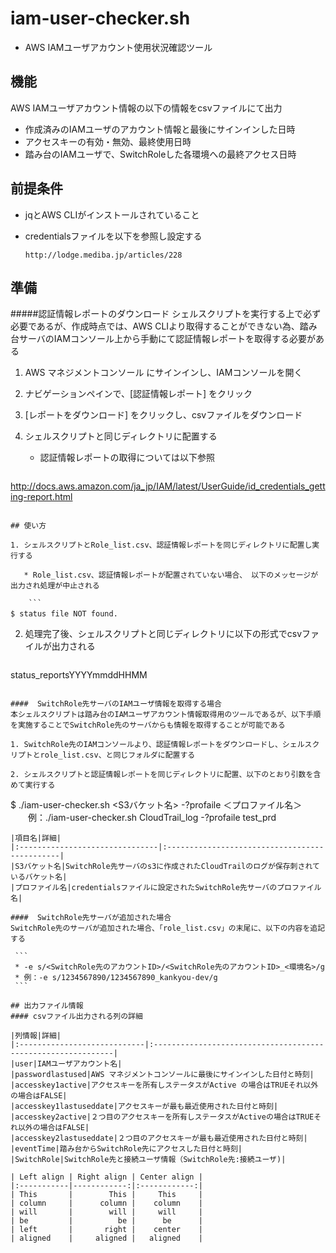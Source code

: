 # iam-user-checker.sh

* AWS IAMユーザアカウント使用状況確認ツール 

## 機能
AWS IAMユーザアカウント情報の以下の情報をcsvファイルにて出力

* 作成済みのIAMユーザのアカウント情報と最後にサインインした日時
* アクセスキーの有効・無効、最終使用日時
* 踏み台のIAMユーザで、SwitchRoleした各環境への最終アクセス日時

## 前提条件

* jqとAWS CLIがインストールされていること
* credentialsファイルを以下を参照し設定する


      http://lodge.mediba.jp/articles/228

## 準備

#####認証情報レポートのダウンロード
シェルスクリプトを実行する上で必ず必要であるが、作成時点では、AWS CLIより取得することができない為、踏み台サーバのIAMコンソール上から手動にて認証情報レポートを取得する必要がある

1. AWS マネジメントコンソール にサインインし、IAMコンソールを開く
2. ナビゲーションペインで、[認証情報レポート] をクリック
3. [レポートをダウンロード] をクリックし、csvファイルをダウンロード
4. シェルスクリプトと同じディレクトリに配置する

 
    * 認証情報レポートの取得については以下参照

   ```
http://docs.aws.amazon.com/ja_jp/IAM/latest/UserGuide/id_credentials_getting-report.html
```

## 使い方

1. シェルスクリプトとRole_list.csv、認証情報レポートを同じディレクトリに配置し実行する
 
   * Role_list.csv、認証情報レポートが配置されていない場合、 以下のメッセージが出力され処理が中止される
    
    ```
$ status file NOT found.　
```

2. 処理完了後、シェルスクリプトと同じディレクトリに以下の形式でcsvファイルが出力される
   
   ```
 status_reportsYYYYmmddHHMM
   ```

####  SwitchRole先サーバのIAMユーザ情報を取得する場合　
本シェルスクリプトは踏み台のIAMユーザアカウント情報取得用のツールであるが、以下手順を実施することでSwitchRole先のサーバからも情報を取得することが可能である

1. SwitchRole先のIAMコンソールより、認証情報レポートをダウンロードし、シェルスクリプトとrole_list.csv、と同じフォルダに配置する

2. シェルスクリプトと認証情報レポートを同じディレクトリに配置、以下のとおり引数を含めて実行する

   ```
   $ ./iam-user-checker.sh <S3バケット名> -?profaile ＜プロファイル名＞ 
　　例：./iam-user-checker.sh CloudTrail_log -?profaile test_prd 
   ```
|項目名|詳細|
|:-------------------------------|:----------------------------------------------|
|S3バケット名|SwitchRole先サーバのs3に作成されたCloudTrailのログが保存刺されているバケット名|
|プロファイル名|credentialsファイルに設定されたSwitchRole先サーバのプロファイル名|

####  SwitchRole先サーバが追加された場合
SwitchRole先のサーバが追加された場合、「role_list.csv」の末尾に、以下の内容を追記する

    ```
    * -e s/<SwitchRole先のアカウントID>/<SwitchRole先のアカウントID>_<環境名>/g
    * 例：-e s/1234567890/1234567890_kankyou-dev/g　 
    ```

## 出力ファイル情報
#### csvファイル出力される列の詳細

|列情報|詳細|
|:----------------------------|:-------------------------------------------------------------|
|user|IAMユーザアカウント名|
|passwordlastused|AWS マネジメントコンソールに最後にサインインした日付と時刻|
|accesskey1active|アクセスキーを所有しステータスがActive の場合はTRUEそれ以外の場合はFALSE|
|accesskey1lastuseddate|アクセスキーが最も最近使用された日付と時刻|
|accesskey2active|２つ目のアクセスキーを所有しステータスがActiveの場合はTRUEそれ以外の場合はFALSE|
|accesskey2lastuseddate|２つ目のアクセスキーが最も最近使用された日付と時刻|
|eventTime|踏み台からSwitchRole先にアクセスした日付と時刻|
|SwitchRole|SwitchRole先と接続ユーザ情報（SwitchRole先:接続ユーザ)|

| Left align | Right align | Center align |
|:-----------|------------:|:------------:|
| This       |        This |     This     |
| column     |      column |    column    |
| will       |        will |     will     |
| be         |          be |      be      |
| left       |       right |    center    |
| aligned    |     aligned |   aligned    |

